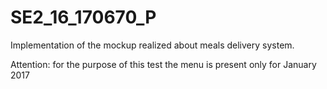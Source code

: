# SE2_16_170670_P
Implementation of the mockup realized about meals delivery system.

Attention: for the purpose of this test the menu is present only for January 2017

